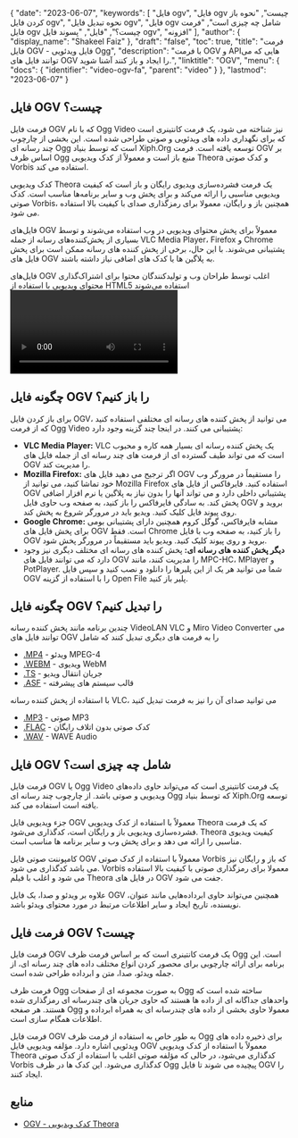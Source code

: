 {
  "date": "2023-06-07",
  "keywords": [
"فایل ogv",
"فایل ogv چیست",
"نحوه باز کردن فایل ogv",
"نحوه تبدیل فایل ogv",
"فایل ogv شامل چه چیزی است",
"فرمت فایل ogv چیست؟",
"فایل",
"پسوند فایل ogv",
"افزونه"
],
  "author": {
    "display_name": "Shakeel Faiz"
},
  "draft": "false",
  "toc": true,
  "title": "فرمت فایل OGV - فایل ویدئویی Ogg",
  "description": "با فرمت OGV و APIهایی که می توانند فایل های OGV را ایجاد و باز کنند آشنا شوید.",
  "linktitle": "OGV",
  "menu": {
    "docs": {
      "identifier": "video-ogv-fa",
      "parent": "video"
}
},
  "lastmod": "2023-06-07"
}

## فایل OGV چیست؟

فرمت فایل OGV که با نام Ogg Video نیز شناخته می شود، یک فرمت کانتینری است که برای نگهداری داده های ویدئویی و صوتی طراحی شده است. این بخشی از چارچوب چند رسانه ای Ogg است که توسط بنیاد Xiph.Org توسعه یافته است. فرمت OGV بر اساس ظرف Ogg منبع باز است و معمولاً از کدک ویدیویی Theora و کدک صوتی Vorbis استفاده می کند.

کدک ویدیویی Theora یک فرمت فشرده‌سازی ویدیوی رایگان و باز است که کیفیت ویدیویی مناسبی را ارائه می‌کند و برای پخش وب و سایر برنامه‌ها مناسب است. کدک صوتی Vorbis، همچنین باز و رایگان، معمولا برای رمزگذاری صدای با کیفیت بالا استفاده می شود.

فایل‌های OGV معمولاً برای پخش محتوای ویدیویی در وب استفاده می‌شوند و توسط بسیاری از پخش‌کننده‌های رسانه از جمله VLC Media Player، Firefox و Chrome پشتیبانی می‌شوند. با این حال، برخی از پخش کننده های رسانه ممکن است برای پخش فایل های OGV به پلاگین ها یا کدک های اضافی نیاز داشته باشند.


فایل‌های OGV اغلب توسط طراحان وب و تولیدکنندگان محتوا برای اشتراک‌گذاری محتوای ویدیویی با استفاده از HTML5 استفاده می‌شوند<video> برچسب ` آنها معمولاً در کد منبع HTML با پسوند «.ogg» ارجاع می‌شوند، حتی اگر فایل‌ها حاوی محتوای ویدیویی باشند.

## چگونه فایل OGV را باز کنیم؟

برای باز کردن فایل OGV، می توانید از پخش کننده های رسانه ای مختلفی استفاده کنید که از فرمت Ogg Video پشتیبانی می کنند. در اینجا چند گزینه وجود دارد:

- **VLC Media Player:** VLC یک پخش کننده رسانه ای بسیار همه کاره و محبوب است که می تواند طیف گسترده ای از فرمت های چند رسانه ای از جمله فایل های OGV را مدیریت کند.
- **Mozilla Firefox:** اگر ترجیح می دهید فایل های OGV را مستقیماً در مرورگر وب خود تماشا کنید، می توانید از Mozilla Firefox استفاده کنید. فایرفاکس از فایل های OGV پشتیبانی داخلی دارد و می تواند آنها را بدون نیاز به پلاگین یا نرم افزار اضافی پخش کند. به سادگی فایرفاکس را باز کنید، به صفحه وب حاوی فایل OGV بروید و روی پیوند فایل کلیک کنید. ویدیو باید در مرورگر شروع به پخش کند.
- **Google Chrome:** مشابه فایرفاکس، گوگل کروم همچنین دارای پشتیبانی بومی برای پخش فایل های OGV است. فقط Chrome را باز کنید، به صفحه وب با فایل OGV بروید و روی پیوند کلیک کنید. ویدیو باید مستقیماً در مرورگر پخش شود.
- **دیگر پخش کننده های رسانه ای:** پخش کننده های رسانه ای مختلف دیگری نیز وجود دارد که می توانند فایل های OGV را مدیریت کنند، مانند MPC-HC، MPlayer و PotPlayer. شما می توانید هر یک از این پلیرها را دانلود و نصب کنید و سپس فایل OGV را با استفاده از گزینه Open File پلیر باز کنید.

## چگونه فایل OGV را تبدیل کنیم؟

چندین برنامه مانند پخش کننده رسانه VideoLAN VLC و Miro Video Converter می توانند فایل های OGV را به فرمت های دیگری تبدیل کنند که شامل

- [.MP4](/video/mp4/) - ویدئو MPEG-4
- [.WEBM](/video/webm/) - ویدیوی WebM
- [.TS](/video/ts/) - جریان انتقال ویدیو
- [.ASF](/video/asf/) - قالب سیستم های پیشرفته

با استفاده از پخش کننده رسانه VLC، می توانید صدای آن را نیز به فرمت تبدیل کنید

- [.MP3](/audio/mp3/) - صوتی MP3
- [.FLAC](/audio/flac/) - کدک صوتی بدون اتلاف رایگان
- [.WAV](/audio/wav/) - WAVE Audio

## فایل OGV شامل چه چیزی است؟

فرمت فایل OGV یا Ogg Video یک فرمت کانتینری است که می‌تواند حاوی داده‌های ویدیویی و صوتی باشد. از چارچوب چند رسانه ای Ogg که توسط بنیاد Xiph.Org توسعه یافته است استفاده می کند.

جزء ویدیویی فایل OGV معمولاً با استفاده از کدک ویدیویی Theora که یک فرمت فشرده‌سازی ویدیویی باز و رایگان است، کدگذاری می‌شود. Theora کیفیت ویدیوی مناسبی را ارائه می دهد و برای پخش وب و سایر برنامه ها مناسب است.

کامپوننت صوتی فایل OGV معمولاً با استفاده از کدک صوتی Vorbis که باز و رایگان نیز می باشد کدگذاری می شود. Vorbis معمولا برای رمزگذاری صوتی با کیفیت بالا استفاده می شود و اغلب با فیلم Theora در فایل های OGV جفت می شود.

علاوه بر ویدئو و صدا، یک فایل OGV همچنین می‌تواند حاوی ابرداده‌هایی مانند عنوان، نویسنده، تاریخ ایجاد و سایر اطلاعات مرتبط در مورد محتوای ویدئو باشد.

## فرمت فایل OGV چیست؟

فرمت فایل OGV یک فرمت کانتینری است که بر اساس فرمت ظرف Ogg است. این برنامه برای ارائه چارچوبی برای محصور کردن انواع مختلف داده های چند رسانه ای، از جمله ویدئو، صدا، متن و ابرداده طراحی شده است.

فرمت ظرف Ogg به صورت مجموعه ای از صفحات Ogg ساخته شده است که واحدهای جداگانه ای از داده ها هستند که حاوی جریان های چندرسانه ای رمزگذاری شده هستند. هر صفحه Ogg معمولا حاوی بخشی از داده های چندرسانه ای به همراه ابرداده و اطلاعات همگام سازی است.

فرمت فایل OGV به طور خاص به استفاده از فرمت ظرف Ogg برای ذخیره داده های ویدئویی اشاره دارد. مؤلفه ویدیویی فایل OGV معمولاً با استفاده از کدک ویدیویی Theora کدگذاری می‌شود، در حالی که مؤلفه صوتی اغلب با استفاده از کدک صوتی Vorbis کدگذاری می‌شود. این کدک ها در ظرف Ogg پیچیده می شوند تا فایل OGV را ایجاد کنند.

## منابع
* [OGV - کدک ویدیویی Theora](https://en.wikipedia.org/wiki/Theora)


